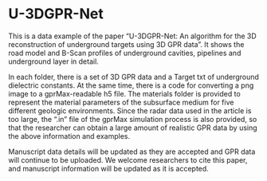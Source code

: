 # U-3DGPR-Net
  This is a data example of the paper “U-3DGPR-Net: An algorithm for the 3D reconstruction of underground targets using 3D GPR data”. It shows the road model and B-Scan profiles of underground cavities, pipelines and underground layer in detail. 
  
  In each folder, there is a set of 3D GPR data and a Target txt of underground dielectric constants. At the same time, there is a code for converting a png image to a gprMax-readable h5 file.  The materials folder is provided to represent the material parameters of the subsurface medium for five different geologic environments. Since the radar data used in the article is too large, the “.in” file of the gprMax simulation process is also provided, so that the researcher can obtain a large amount of realistic GPR data by using the above information and examples.
  
  Manuscript data details will be updated as they are accepted and GPR data will continue to be uploaded. We welcome researchers to cite this paper, and manuscript information will be updated as it is accepted.
